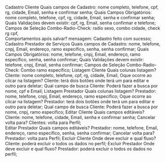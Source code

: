 Cadastro Cliente 
Quais campos de Cadastro: nome completo, telefone, cpf, rg, cidade, Email, 
senha e confirmar senha; 
Quais Campos Obrigatórios: nome completo, telefone, cpf, rg, cidade, Email, 
senha e confirmar senha; 
Quais Validações devem existir: cpf, rg, Email, senha confirmar e telefone; 
Campos de Seleção Combo-Radio-Check: radio sexo, combo cidade, check rg 
cpf,  
Comportamentos após salvar? mensagem: Cadastro feito com sucesso; 
Cadastro Prestador de Serviços 
Quais campos de Cadastro: nome, telefone, cnpj, Email, endereço, ramo 
específico, senha, senha confirmar; 
Quais Campos Obrigatórios: nome, telefone, cnpj, Email, endereço, ramo 
específico, senha, senha confirmar; 
Quais Validações devem existir: telefone, cnpj, Email, senha confirmar; 
Campos de Seleção Combo-Radio-Check: Combo ramo específico; 
Listagem Cliente 
Quais colunas listagem? Cliente: nome completo, telefone, cpf, rg, cidade, 
Email, 
Oque ocorre ao clicar na listagem? Cliente: terá dois botões onde terá um para 
editar e outro para deletar; 
Qual campo de busca Cliente:  Poderá fazer a busca por nome, cpf e Email; 
Listagem Prestador 
Quais colunas listagem? Prestador: nome, telefone, cnpj, Email, endereço, 
ramo específico; 
Oque ocorre ao clicar na listagem? Prestador: terá dois botões onde terá um 
para editar e outro para deletar; 
Qual campo de busca Cliente: Poderá fazer a busca por nome, cnpj, ramo 
específico; 
Editar Cliente 
Quais campos editáveis? Cliente: nome, telefone, cidade, Email, senha e 
confirmar senha; 
Cancelar volta para? Clientes: volta para Perfil;  
Editar Prestador 
Quais campos editáveis? Prestador: nome, telefone, Email, endereço, ramo 
específico, senha, senha confirmar; 
Cancelar volta para? Prestador: volta para Perfil; 
Excluir Cliente 
Onde deve excluir e qual fluxo? Cliente: poderá excluir o todos os dados no 
perfil; 
Excluir Prestador 
Onde deve excluir e qual fluxo? Prestador: poderá excluir o todos os dados no 
perfil;
